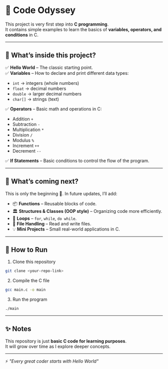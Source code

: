 # 🌱 Code Odyssey  

This project is very first step into **C programming**.  
It contains simple examples to learn the basics of **variables, operators, and conditions** in C.  

---

## 📖 What’s inside this project?  

✅ **Hello World** – The classic starting point.  
✅ **Variables** – How to declare and print different data types:  
- `int` → integers (whole numbers)  
- `float` → decimal numbers  
- `double` → larger decimal numbers  
- `char[]` → strings (text)  

✅ **Operators** – Basic math and operations in C:  
- Addition `+`  
- Subtraction `-`  
- Multiplication `*`  
- Division `/`  
- Modulus `%`  
- Increment `++`  
- Decrement `--`  

✅ **If Statements** – Basic conditions to control the flow of the program.  

---

## 🔮 What’s coming next?  

This is only the beginning 🚀. In future updates, I’ll add:  
- 📦 **Functions** – Reusable blocks of code.  
- 🏛 **Structures & Classes (OOP style)** – Organizing code more efficiently.  
- 🔄 **Loops** – `for`, `while`, `do while`.  
- 📂 **File Handling** – Read and write files.  
- 💡 **Mini Projects** – Small real-world applications in C.  

---

## 🚀 How to Run  

1. Clone this repository  
```bash
git clone <your-repo-link>
```

2. Compile the C file  
```bash
gcc main.c -o main
```

3. Run the program  
```bash
./main
```

---

## ✨ Notes  

This repository is just **basic C code for learning purposes**.  
It will grow over time as I explore deeper concepts.  

---

⚡ *"Every great coder starts with Hello World"*  
